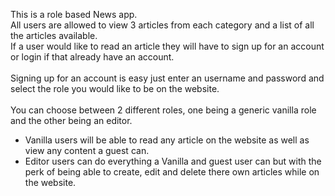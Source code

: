 This is a role based News app. <br/>
All users are allowed to view 3 articles from each category and a list of all the articles available.
<br/>
If a user would like to read an article they will have to sign up for an account or login if that already have an account. <br/>
<br/>
Signing up for an account is easy just enter an username and password and select the role you would like to be on the website.<br/>
<br/>
You can choose between 2 different roles, one being a generic vanilla role and the other being an editor. 
* Vanilla users will be able to read any article on the website as well as view any content a guest can.
* Editor users can do everything a Vanilla and guest user can but with the perk of being able to create, edit and delete there own         articles while on the website. 
